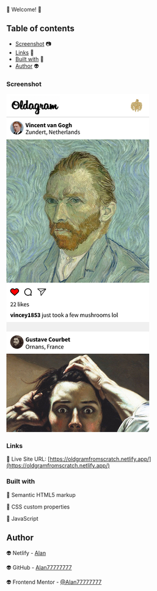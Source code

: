 👋 Welcome! 👋 

## Table of contents

  - [Screenshot](#screenshot) 📷
  - [Links](#links) 🔗
  - [Built with](#built-with) 🔨
  - [Author](#author) 👽

### Screenshot

![](./screenshoots/shoot1.png)

### Links 

🔗 Live Site URL: [https://oldgramfromscratch.netlify.app/](https://oldgramfromscratch.netlify.app/)

### Built with 

🔨 Semantic HTML5 markup

🔨 CSS custom properties

🔨 JavaScript

## Author 

👽 Netlify - [Alan](https://app.netlify.com/teams/alan77777777/overview)

👽 GitHub - [Alan77777777](https://github.com/Alan77777777)

👽 Frontend Mentor - [@Alan77777777](https://www.frontendmentor.io/profile/Alan77777777)
